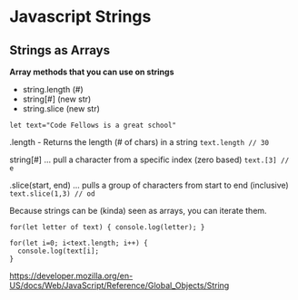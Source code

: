 # Javascript Strings

## Strings as Arrays
  
**Array methods that you can use on strings**
  - string.length (#)
  - string[#]  (new str)
  - string.slice (new str)


```let text="Code Fellows is a great school"```

.length - Returns the length (# of chars) in a string
```text.length // 30 ```

string[#] ... pull a character from a specific index (zero based)
```text.[3] // e```

.slice(start, end) ... pulls a group of characters from start to end (inclusive)
```text.slice(1,3) // od```


Because strings can be (kinda) seen as arrays, you can iterate them.

```for(let letter of text) { console.log(letter); }```

```
for(let i=0; i<text.length; i++) { 
  console.log(text[i];
}

```


https://developer.mozilla.org/en-US/docs/Web/JavaScript/Reference/Global_Objects/String